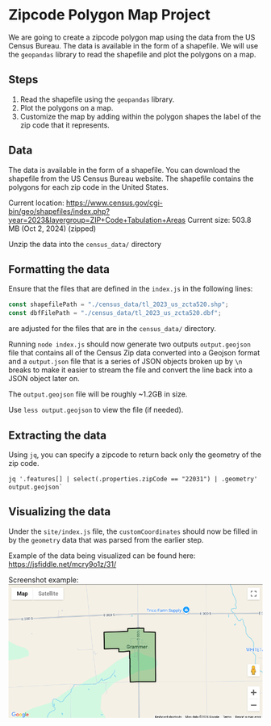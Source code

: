 # Zipcode Polygon Map Project

We are going to create a zipcode polygon map using the data from the US Census Bureau. The data is available in the form of a shapefile. We will use the `geopandas` library to read the shapefile and plot the polygons on a map.

## Steps

1. Read the shapefile using the `geopandas` library.
2. Plot the polygons on a map.
3. Customize the map by adding within the polygon shapes the label of the zip code that it represents.

## Data

The data is available in the form of a shapefile. You can download the shapefile from the US Census Bureau website. The shapefile contains the polygons for each zip code in the United States.

Current location: https://www.census.gov/cgi-bin/geo/shapefiles/index.php?year=2023&layergroup=ZIP+Code+Tabulation+Areas
Current size: 503.8 MB (Oct 2, 2024) (zipped)

Unzip the data into the `census_data/` directory

## Formatting the data

Ensure that the files that are defined in the `index.js` in the following lines:

```javascript
const shapefilePath = "./census_data/tl_2023_us_zcta520.shp";
const dbfFilePath = "./census_data/tl_2023_us_zcta520.dbf";
```

are adjusted for the files that are in the `census_data/` directory.

Running `node index.js` should now generate two outputs `output.geojson` file that contains all of the Census Zip data converted into a Geojson format and a `output.json` file that is a series of JSON objects broken up by `\n` breaks to make it easier to stream the file and convert the line back into a JSON object later on.

The `output.geojson` file will be roughly ~1.2GB in size.

Use `less output.geojson` to view the file (if needed).

## Extracting the data

Using `jq`, you can specify a zipcode to return back only the geometry of the zip code.

```
jq '.features[] | select(.properties.zipCode == "22031") | .geometry' output.geojson`
```

## Visualizing the data

Under the `site/index.js` file, the `customCoordinates` should now be filled in by the `geometry` data that was parsed from the earlier step.

Example of the data being visualized can be found here: https://jsfiddle.net/mcry9o1z/31/

Screenshot example:
![image](./example_screenshot.png)

